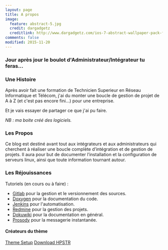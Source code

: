 ```yaml
---
layout: page
title: A propos
image:
  feature: abstract-5.jpg
  credit: dargadgetz
  creditlink: http://www.dargadgetz.com/ios-7-abstract-wallpaper-pack-for-iphone-5-and-ipod-touch-retina/
comments: false
modified: 2015-11-20
---
```


### Jour après jour le boulot d'Administrateur/Intégrateur tu feras...

### Une Histoire
Après avoir fait une formation de Technicien Superieur en Réseau Informatique et Télécom, j'ai du monter une boucle de gestion de projet de A à Z (et c'est pas encore fini...) pour une entreprise.

Et je vais essayer de partager ce que j'ai pu faire.

_NB : ma boite créé des logiciels._

### Les Propos
Ce blog est destiné avant tout aux intégrateurs et aux administrateurs qui cherchent à réaliser une boucle complète d’intégration et de gestion de projets. Il aura pour but de documenter l’installation et la configuration de serveurs linux, ainsi que toute information tournant autour.

### Les Réjouissances

Tutoriels (en cours ou à faire) :

 * [Gitlab](https://gitlab.com) pour la gestion et le versionnement des sources.
 * [Doxygen](http://www.doxygen.org/) pour la documentation du code.
 * [Jenkins](https://jenkins-ci.org) pour l'automatisation.
 * [Redmine](http://www.redmine.org/) pour la gestion des projets.
 * [Dokuwiki](https://www.dokuwiki.org/) pour la documentation en général.
 * [Prosody](https://prosody.im/) pour la messagerie instantanée.

#### Créateurs du thème

<div markdown="0"><a href="{{ site.url }}/theme-setup/" class="btn btn-info">Theme Setup</a> <a href="https://github.com/mmistakes/hpstr-jekyll-theme" class="btn btn-success">Download HPSTR</a></div>
